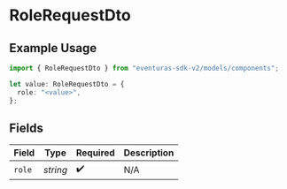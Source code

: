 # RoleRequestDto

## Example Usage

```typescript
import { RoleRequestDto } from "eventuras-sdk-v2/models/components";

let value: RoleRequestDto = {
  role: "<value>",
};
```

## Fields

| Field              | Type               | Required           | Description        |
| ------------------ | ------------------ | ------------------ | ------------------ |
| `role`             | *string*           | :heavy_check_mark: | N/A                |